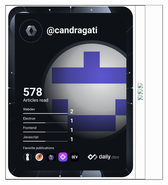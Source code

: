 <table border = 1>
  <tr>
    <td>
<a href="https://app.daily.dev/candragati"><img src="https://github.com/candragati/candragati/blob/main/devcard.svg" width="400" alt="Candragati's Dev Card"/></a>
    </td>
    <td valign="center">
<img width="400" src="https://github-readme-stats.vercel.app/api?username=candragati&theme=react&show_icons=true"><br>
      <img  width="400" src="https://github-readme-streak-stats.herokuapp.com/?user=candragati&theme=react" /><br>
      <img width="400p" src="https://github-readme-stats.vercel.app/api/top-langs/?username=candragati&layout=compact&theme=react&custom_title=Languages" /> 
  </td>
  </tr>  
  
  </table>
<!--
**candragati/candragati** is a ✨ _special_ ✨ repository because its `README.md` (this file) appears on your GitHub profile.

Here are some ideas to get you started:

- 🔭 I’m currently working on ...
- 🌱 I’m currently learning ...
- 👯 I’m looking to collaborate on ...
- 🤔 I’m looking for help with ...
- 💬 Ask me about ...
- 📫 How to reach me: ...
- 😄 Pronouns: ...
- ⚡ Fun fact: ...
-->
